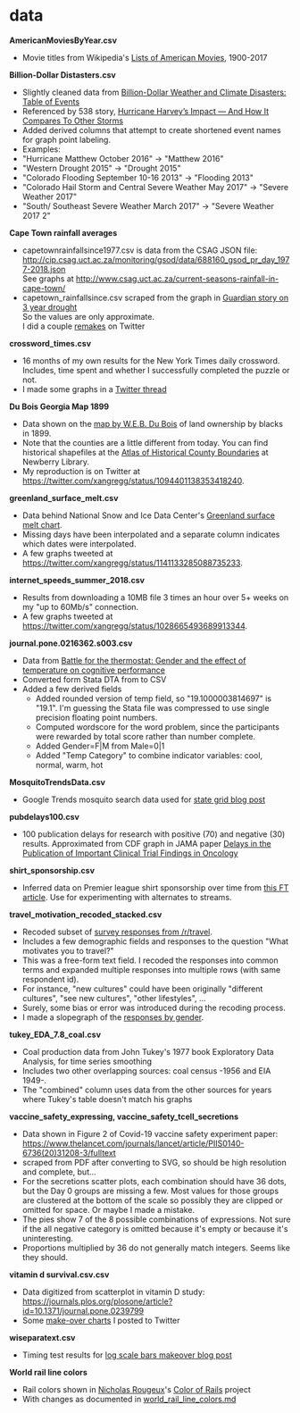 # data

**AmericanMoviesByYear.csv**
* Movie titles from Wikipedia's [Lists of American Movies](https://en.wikipedia.org/wiki/Lists_of_American_films), 1900-2017

**Billion-Dollar Distasters.csv**
* Slightly cleaned data from [Billion-Dollar Weather and Climate Disasters: Table of Events]( https://www.ncdc.noaa.gov/billions/events/US/1980-2017)
* Referenced by 538 story, [Hurricane Harvey’s Impact — And How It Compares To Other Storms](https://fivethirtyeight.com/features/hurricane-harveys-impact-and-how-it-compares-to-other-storms/)
* Added derived columns that attempt to create shortened event names for graph point labeling.
* Examples:
* "Hurricane Matthew October 2016" -> "Matthew 2016"
* "Western Drought 2015" -> "Drought 2015"
* "Colorado Flooding September 10-16 2013" -> "Flooding 2013"
* "Colorado Hail Storm and Central Severe Weather May 2017" -> "Severe Weather 2017"
* "South/ Southeast Severe Weather March 2017" -> "Severe Weather 2017 2"

**Cape Town rainfall averages**
* capetownrainfallsince1977.csv is data from the CSAG JSON file: http://cip.csag.uct.ac.za/monitoring/gsod/data/688160_gsod_pr_day_1977-2018.json  
   See graphs at http://www.csag.uct.ac.za/current-seasons-rainfall-in-cape-town/
* capetown_rainfallsince.csv scraped from the graph in [Guardian story on 3 year drought](https://www.theguardian.com/cities/ng-interactive/2018/feb/03/day-zero-how-cape-town-running-out-water)  
   So the values are only approximate.  
   I did a couple [remakes](https://twitter.com/xangregg/status/959906500725673985) on Twitter

**crossword_times.csv**
* 16 months of my own results for the New York Times daily crossword. Includes, time spent and whether I successfully completed the puzzle or not.
* I made some graphs in a [Twitter thread](https://twitter.com/xangregg/status/1133026668178747394)

**Du Bois Georgia Map 1899**
* Data shown on the [map by W.E.B. Du Bois](http://www.loc.gov/pictures/collection/anedub/item/2013650439/) of land ownership by blacks in 1899.
* Note that the counties are a little different from today. You can find historical shapefiles at the [Atlas of Historical County Boundaries](https://publications.newberry.org/ahcbp/pages/Georgia.html) at Newberry Library.
* My reproduction is on Twitter at https://twitter.com/xangregg/status/1094401138353418240.

**greenland_surface_melt.csv**
* Data behind National Snow and Ice Data Center's [Greenland surface melt chart](https://nsidc.org/greenland-today/greenland-surface-melt-extent-interactive-chart/).
* Missing days have been interpolated and a separate column indicates which dates were interpolated.
* A few graphs tweeted at https://twitter.com/xangregg/status/1141133285088735233.

**internet_speeds_summer_2018.csv**
* Results from downloading a 10MB file 3 times an hour over 5+ weeks on my "up to 60Mb/s" connection.
* A few graphs tweeted at https://twitter.com/xangregg/status/1028665493689913344.

**journal.pone.0216362.s003.csv**
* Data from [Battle for the thermostat: Gender and the effect of temperature on cognitive performance](https://journals.plos.org/plosone/article/authors?id=10.1371/journal.pone.0216362)
* Converted form Stata DTA from to CSV
* Added a few derived fields
  * Added rounded version of temp field, so "19.1000003814697" is "19.1". I'm guessing the Stata file was compressed to use single precision floating point numbers.
  * Computed wordscore for the word problem, since the participants were rewarded by total score rather than number complete.
  * Added Gender=F|M from Male=0|1
  * Added "Temp Category" to combine indicator variables: cool, normal, warm, hot

**MosquitoTrendsData.csv**
* Google Trends mosquito search data used for [state grid blog post](http://blogs.sas.com/content/jmp/2016/05/24/remaking-mosquito-trends-chart/)

**pubdelays100.csv**
* 100 publication delays for research with positive (70) and negative (30) results. Approximated from CDF graph in JAMA paper
[Delays in the Publication of Important Clinical Trial Findings in Oncology](https://jamanetwork.com/journals/jamaoncology/fullarticle/2678095)

**shirt_sponsorship.csv**
* Inferred data on Premier league shirt sponsorship over time from [this FT article](https://www.ft.com/content/61f3c8fc-9c86-11e8-9702-5946bae86e6d). Use for experimenting with alternates to streams.

**travel_motivation_recoded_stacked.csv**
* Recoded subset of [survey responses from /r/travel](https://www.reddit.com/r/travel/comments/99foe4/1000000_rtravel_subscriber_survey_results/).
* Includes a few demographic fields and responses to the question "What motivates you to travel?"
* This was a free-form text field. I recoded the responses into common terms and expanded multiple responses into multiple rows (with same respondent id).
* For instance, "new cultures" could have been originally "different cultures", "see new cultures", "other lifestyles", ...
* Surely, some bias or error was introduced during the recoding process.
* I made a slopegraph of the [responses by gender](https://twitter.com/xangregg/status/1052718677299273728).

**tukey_EDA_7.8_coal.csv**
* Coal production data from John Tukey's 1977 book Exploratory Data Analysis, for time series smoothing
* Includes two other overlapping sources: coal census -1956 and EIA 1949-.
* The "combined" column uses data from the other sources for years where Tukey's table doesn't match his graphs

**vaccine_safety_expressing, vaccine_safety_tcell_secretions**
* Data shown in Figure 2 of Covid-19 vaccine safety experiment paper: https://www.thelancet.com/journals/lancet/article/PIIS0140-6736(20)31208-3/fulltext
* scraped from PDF after converting to SVG, so should be high resolution and complete, but...
* For the secretions scatter plots, each combination should have 36 dots, but the Day 0 groups are missing a few. Most values for those groups are clustered at the bottom of the scale so possibly they are clipped or omitted for space. Or maybe I made a mistake.
* The pies show 7 of the 8 possible combinations of expressions. Not sure if the all negative category is omitted because it's empty or because it's uninteresting.
* Proportions multiplied by 36 do not generally match integers. Seems like they should.

**vitamin d survival.csv.csv**
* Data digitized from scatterplot in vitamin D study: https://journals.plos.org/plosone/article?id=10.1371/journal.pone.0239799
* Some [make-over charts](https://twitter.com/xangregg/status/1311427226181734400) I posted to Twitter

**wiseparatext.csv**
* Timing test results for [log scale bars makeover blog post](http://blogs.sas.com/content/jmp/2016/06/29/graph-makeover-bars-on-a-log-scale/)

**World rail line colors**
 * Rail colors shown in [Nicholas Rougeux](https://twitter.com/rougeux)'s [Color of Rails](https://www.c82.net/work/?id=355) project
 * With changes as documented in [world_rail_line_colors.md](world_rail_line_colors.md)
 

